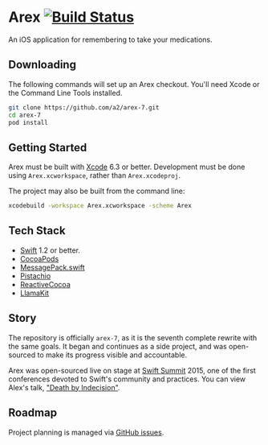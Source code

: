 # Arex [![Build Status](https://www.bitrise.io/app/2e8eb12873752ec7.svg?token=2FwLIVmg-ByzIgdfN9JgIw)](https://www.bitrise.io/app/2e8eb12873752ec7)

An iOS application for remembering to take your medications.

## Downloading

The following commands will set up an Arex checkout. You'll need Xcode or the
Command Line Tools installed.

```sh
git clone https://github.com/a2/arex-7.git
cd arex-7
pod install
```
## Getting Started

Arex must be built with [Xcode](https://developer.apple.com/xcode/downloads/)
6.3 or better. Development must be done using `Arex.xcworkspace`, rather than
`Arex.xcodeproj`.

The project may also be built from the command line:

```sh
xcodebuild -workspace Arex.xcworkspace -scheme Arex
```

## Tech Stack

* [Swift](https://developer.apple.com/swift/) 1.2 or better.
* [CocoaPods](http://cocoapods.org)
* [MessagePack.swift](https://github.com/a2/MessagePack.swift)
* [Pistachio](https://github.com/felixjendrusch/Pistachio)
* [ReactiveCocoa](https://github.com/reactivecocoa/reactivecocoa)
* [LlamaKit](https://github.com/LlamaKit/LlamaKit)

## Story

The repository is officially `arex-7`, as it is the seventh complete rewrite with the same goals. It began and continues as a side project, and was open-sourced to make its progress visible and accountable.

Arex was open-sourced live on stage at [Swift Summit](https://www.swiftsummit.com) 2015, one of the first conferences devoted to Swift's community and practices. You can view Alex's talk, ["Death by Indecision"](https://realm.io/news/alexsander-akers-death-by-indecision/).

## Roadmap

Project planning is managed via [GitHub issues](https://github.com/a2/arex-7/issues).
